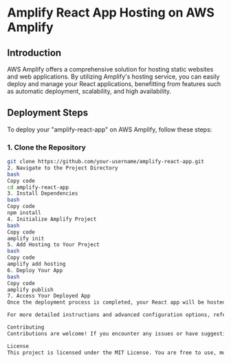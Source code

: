 # Amplify React App Hosting on AWS Amplify

## Introduction

AWS Amplify offers a comprehensive solution for hosting static websites and web applications. By utilizing Amplify's hosting service, you can easily deploy and manage your React applications, benefitting from features such as automatic deployment, scalability, and high availability.

## Deployment Steps

To deploy your "amplify-react-app" on AWS Amplify, follow these steps:

### 1. Clone the Repository

```bash
git clone https://github.com/your-username/amplify-react-app.git
2. Navigate to the Project Directory
bash
Copy code
cd amplify-react-app
3. Install Dependencies
bash
Copy code
npm install
4. Initialize Amplify Project
bash
Copy code
amplify init
5. Add Hosting to Your Project
bash
Copy code
amplify add hosting
6. Deploy Your App
bash
Copy code
amplify publish
7. Access Your Deployed App
Once the deployment process is completed, your React app will be hosted on a unique URL provided by AWS Amplify. You can access your app using this URL.

For more detailed instructions and advanced configuration options, refer to the Amplify documentation.

Contributing
Contributions are welcome! If you encounter any issues or have suggestions for improvements, please feel free to open an issue or submit a pull request.

License
This project is licensed under the MIT License. You are free to use, modify, and distribute the code as per the terms of the license.
